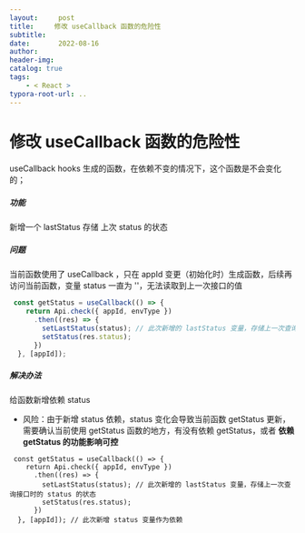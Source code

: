 ```yaml
---
layout:     post
title:     修改 useCallback 函数的危险性
subtitle:  
date:       2022-08-16
author:     
header-img: 
catalog: true
tags:
    - < React >
typora-root-url: ..
---
```



# 修改 useCallback 函数的危险性

useCallback hooks 生成的函数，在依赖不变的情况下，这个函数是不会变化的；

##### 功能

新增一个 lastStatus 存储 上次 status 的状态

##### 问题

当前函数使用了 useCallback ，只在 appId 变更（初始化时）生成函数，后续再访问当前函数，变量 status 一直为 ''，无法读取到上一次接口的值

```javascript
 const getStatus = useCallback(() => {
    return Api.check({ appId, envType })
      .then((res) => {
        setLastStatus(status); // 此次新增的 lastStatus 变量，存储上一次查询接口时的 status 的状态
        setStatus(res.status);
      })
  }, [appId]);
```

##### 解决办法

给函数新增依赖 status

- 风险：由于新增 status 依赖，status 变化会导致当前函数 getStatus 更新，需要确认当前使用 getStatus 函数的地方，有没有依赖 getStatus，或者 **依赖 getStatus 的功能影响可控**

```react
 const getStatus = useCallback(() => {
    return Api.check({ appId, envType })
      .then((res) => {
        setLastStatus(status); // 此次新增的 lastStatus 变量，存储上一次查询接口时的 status 的状态
        setStatus(res.status);
      })
  }, [appId]); // 此次新增 status 变量作为依赖
```

